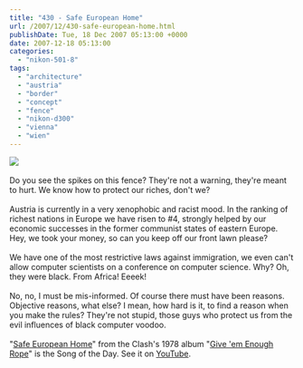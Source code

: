 ```yaml
---
title: "430 - Safe European Home"
url: /2007/12/430-safe-european-home.html
publishDate: Tue, 18 Dec 2007 05:13:00 +0000
date: 2007-12-18 05:13:00
categories: 
  - "nikon-501-8"
tags: 
  - "architecture"
  - "austria"
  - "border"
  - "concept"
  - "fence"
  - "nikon-d300"
  - "vienna"
  - "wien"
---
```

<a href="https://d25zfm9zpd7gm5.cloudfront.net/1200x1200/2007/20071217_161425_ps.jpg" target="_blank"><img src="https://d25zfm9zpd7gm5.cloudfront.net/0600x0600/2007/20071217_161425_ps.jpg"/></a><br/><br/>Do you see the spikes on this fence? They're not a warning, they're meant to hurt. We know how to protect our riches, don't we?<br/><br/>Austria is currently in a very xenophobic and racist mood. In the ranking of richest nations in Europe we have risen to #4, strongly helped by our economic successes in the former communist states of eastern Europe. Hey, we took your money, so can you keep off our front lawn please?<br/><br/>We have one of the most restrictive laws against immigration, we even can't allow computer scientists on a conference on computer science. Why? Oh, they were black. From Africa! Eeeek!<br/><br/>No, no, I must be mis-informed. Of course there must have been reasons. Objective reasons, what else? I mean, how hard is it, to find a reason when you make the rules? They're not stupid, those guys who protect us from the evil influences of black computer voodoo.<br/><br/>"<a href="http://www.sing365.com/music/lyric.nsf/Safe-European-Home-lyrics-The-Clash/9CC36AFE27336D19482568AB003181EE" target="_blank">Safe European Home</a>" from the Clash's 1978 album "<a href="http://www.amazon.com/Give-em-Enough-Rope-Clash/dp/B00004BZ09" target="_blank">Give 'em Enough Rope</a>" is the Song of the Day. See it on <a href="http://www.youtube.com/watch?v=daPov16MCpA" target="_blank">YouTube</a>.
